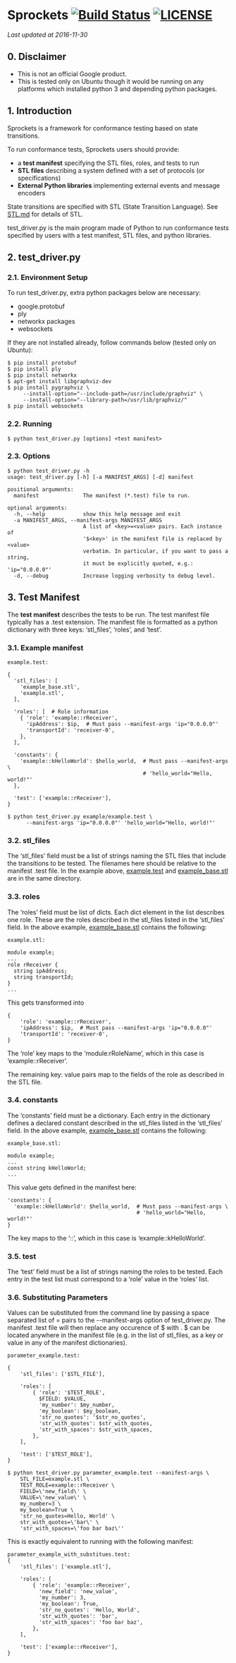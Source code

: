 # Sprockets [![Build Status](https://travis-ci.org/google/sprockets.svg?branch=master)](https://travis-ci.org/google/sprockets) [![LICENSE](https://img.shields.io/badge/license-Apache%202.0-blue.svg)](LICENSE)
*Last updated at 2016-11-30*

## 0. Disclaimer

* This is not an official Google product.
* This is tested only on Ubuntu though it would be running on any platforms which installed python 3 and depending python packages.

## 1. Introduction
Sprockets is a framework for conformance testing based on state transitions.

To run conformance tests, Sprockets users should provide:

* a **test manifest** specifying the STL files, roles, and tests to run
* **STL files** describing a system defined with a set of protocols (or specifications)
* **External Python libraries** implementing external events and message encoders

State transitions are specified with STL (State Transition Language). See [STL.md](doc/STL.md) for details of STL.

test_driver.py is the main program made of Python to run conformance tests specified by users with a test manifest, STL files, and python libraries.

## 2. test_driver.py
### 2.1. Environment Setup
To run test_driver.py, extra python packages below are necessary:

* google.protobuf
* ply
* networkx packages
* websockets

If they are not installed already, follow commands below (tested only on Ubuntu):
```
$ pip install protobuf
$ pip install ply
$ pip install networkx
$ apt-get install libgraphviz-dev
$ pip install pygraphviz \
     --install-option="--include-path=/usr/include/graphviz" \
     --install-option="--library-path=/usr/lib/graphviz/"
$ pip install websockets
```

### 2.2. Running
```
$ python test_driver.py [options] <test manifest>
```

### 2.3. Options
```
$ python test_driver.py -h
usage: test_driver.py [-h] [-a MANIFEST_ARGS] [-d] manifest

positional arguments:
  manifest              The manifest (*.test) file to run.

optional arguments:
  -h, --help            show this help message and exit
  -a MANIFEST_ARGS, --manifest-args MANIFEST_ARGS
                        A list of <key>=<value> pairs. Each instance of
                        '$<key>' in the manifest file is replaced by <value>
                        verbatim. In particular, if you want to pass a string,
                        it must be explicitly quoted, e.g.: 'ip="0.0.0.0"'
  -d, --debug           Increase logging verbosity to debug level.
```

## 3. Test Manifest
The **test manifest** describes the tests to be run. The test manifest file typically has a .test extension. The manifest file is formatted as a python dictionary with three keys: ‘stl_files’, ‘roles’, and ‘test’.

### 3.1. Example manifest
```
example.test:

{
  'stl_files': [
    'example_base.stl',
    'example.stl',
  ],

  'roles': [  # Role information
    { 'role': 'example::rReceiver',
      'ipAddress': $ip,  # Must pass --manifest-args 'ip="0.0.0.0"'
      'transportId': 'receiver-0',
    },
  ],

  'constants': {
    'example::kHelloWorld': $hello_world,  # Must pass --manifest-args \
                                           # 'hello_world="Hello, world!"'
  },

  'test': ['example::rReceiver'],
}

$ python test_driver.py example/example.test \
      --manifest-args 'ip="0.0.0.0"' 'hello_world="Hello, world!"'
```

### 3.2. stl_files
The ‘stl_files’ field must be a list of strings naming the STL files that include the transitions to be tested. The filenames here should be relative to the manifest .test file. In the example above, [example.test](example/example.test) and [example_base.stl](example/example_base.stl) are in the same directory.

### 3.3. roles
The ‘roles’ field must be list of dicts. Each dict element in the list describes one role. These are the roles described in the stl_files listed in the ‘stl_files’ field. In the above example, [example_base.stl](example/example_base.stl) contains the following:
```
example.stl:

module example;
...
role rReceiver {
  string ipAddress;
  string transportId;
}
...
```

This gets transformed into
```
{
    'role': 'example::rReceiver',
    'ipAddress': $ip,  # Must pass --manifest-args 'ip="0.0.0.0"'
    'transportId': 'receiver-0',
}
```

The ‘role’ key maps to the ‘module:rRoleName’, which in this case is ‘example::rReceiver’.

The remaining key: value pairs map to the fields of the role as described in the STL file.

### 3.4. constants
The ‘constants’ field must be a dictionary. Each entry in the dictionary defines a declared constant described in the stl_files listed in the ‘stl_files’ field. In the above example, [example_base.stl](example/example_base.stl) contains the following:
```
example_base.stl:

module example;
...
const string kHelloWorld;
...
```

This value gets defined in the manifest here: 
```
'constants': {
  'example::kHelloWorld': $hello_world,  # Must pass --manifest-args \
                                         # 'hello_world="Hello, world!"'
}
```

The key maps to the ‘<module>::<constantName>’, which in this case is ‘example::kHelloWorld’.

### 3.5. test
The ‘test’ field must be a list of strings naming the roles to be tested. Each entry in the test list must correspond to a ‘role’ value in the ‘roles’ list.

### 3.6. Substituting Parameters
Values can be substituted from the command line by passing a space separated list of <key>=<value> pairs to the --manifest-args option of test\_driver.py. The manifest .test file will then replace any occurence of $<key> with <value>. $<key> can be located anywhere in the manifest file (e.g. in the list of stl\_files, as a key or value in any of the manifest dictionaries).
```
parameter_example.test:

{
    'stl_files': ['$STL_FILE'],

    'roles': [
        { 'role': '$TEST_ROLE',
          $FIELD: $VALUE,
          'my_number': $my_number,
          'my_boolean': $my_boolean,
          'str_no_quotes': '$str_no_quotes',
          'str_with_quotes': $str_with_quotes,
          'str_with_spaces': $str_with_spaces,
        },
    ],

    'test': ['$TEST_ROLE'],
}

$ python test_driver.py parameter_example.test --manifest-args \
    STL_FILE=example.stl \
    TEST_ROLE=example::rReceiver \
    FIELD=\'new_field\' \
    VALUE=\'new_value\' \
    my_number=3 \
    my_boolean=True \
    'str_no_quotes=Hello, World' \
    str_with_quotes=\'bar\' \
    'str_with_spaces=\'foo bar baz\''
```

This is exactly equivalent to running with the following manifest:
```
parameter_example_with_substitues.test:
{
    'stl_files': ['example.stl'],

    'roles': [
        { 'role': 'example::rReceiver',
          'new_field': 'new_value',
          'my_number': 3,
          'my_boolean': True,
          'str_no_quotes': 'Hello, World',
          'str_with_quotes': 'bar',
          'str_with_spaces': 'foo bar baz',
        },
    ],

    'test': ['example::rReceiver'],
}
```
